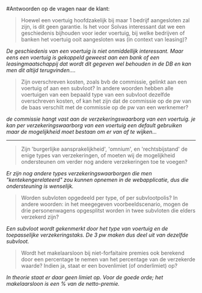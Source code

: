 #Antwoorden op de vragen naar de klant:

>Hoewel een voertuig hoofdzakelijk bij maar 1 bedrijf aangesloten zal zijn, is dit geen garantie. Is het voor Solvas interessant dat we een geschiedenis bijhouden voor ieder voertuig, bij welke bedrijven of banken het voertuig ooit aangesloten was (in context van leasing)?

*De geschiedenis van een voertuig is niet onmiddellijk interessant.  Maar eens een voertuig is gekoppeld geweest aan een bank of een leasingmaatschappij dat wordt dit gegeven wel behouden in de DB en kan men dit altijd terugvinden....*

>Zijn overschreven kosten, zoals bvb de commissie, gelinkt aan een voertuig of aan een subvloot? In andere woorden hebben alle voertuigen van een bepaald type van een subvloot dezelfde overschreven kosten, of kan het zijn dat de commissie op de pw van de baas verschilt met de commissie op de pw van een werknemer?

*de commissie hangt vast aan de verzekeringswaarborg van een voertuig.
je kan per verzekeringswaarborg van een  voertuig een default gebruiken maar de mogelijkheid moet bestaan om er van af te wijken...*



---

>Zijn 'burgerlijke aansprakelijkheid', 'omnium', en 'rechtsbijstand' 
>de enige types van verzekeringen, of moeten wij de mogelijkheid ondersteunen om verder nog andere verzekeringen toe te voegen?

*Er zijn  nog  andere  types verzekeringswaarborgen die men "kentekengerelateerd" zou kunnen opnemen in de webapplicatie, dus die ondersteuning is wenselijk.*

>Worden subvloten opgedeeld per type, of per subvlootpolis? In andere
>woorden: in het meegegeven voorbeeldscenario, mogen de drie personenwagens opgesplitst worden in twee subvloten die elders verzekerd zijn?

*Een subvloot wordt gekenmerkt door het type van voertuig en de toepasselijke verzekeringstaks. De 3 pw maken dus deel uit van dezelfde subvloot.*

>Wordt het makelaarsloon bij niet-forfaitaire premies ook berekend door een percentage te nemen van het percentage van de verzekerde waarde? Indien ja, staat er een bovenlimiet (of onderlimiet) op?

*In theorie staat er daar geen limiet op.*
*Voor de goede orde; het makelaarsloon is een % van de netto-premie.*
